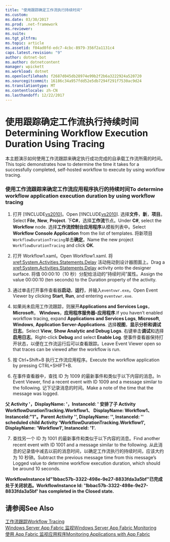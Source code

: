 ```yaml
---
title: "使用跟踪确定工作流执行持续时间"
ms.custom: 
ms.date: 03/30/2017
ms.prod: .net-framework
ms.reviewer: 
ms.suite: 
ms.tgt_pltfrm: 
ms.topic: article
ms.assetid: f04ad0fd-edc7-4cbc-8979-356f2a1131c4
caps.latest.revision: "9"
author: dotnet-bot
ms.author: dotnetcontent
manager: wpickett
ms.workload: dotnet
ms.openlocfilehash: f2687d045db28974e99b2f2b6a3222924a520720
ms.sourcegitcommit: 16186c34a957fdd52e5db7294f291f7530ac9d24
ms.translationtype: MT
ms.contentlocale: zh-CN
ms.lasthandoff: 12/22/2017
---
```

# <a name="determining-workflow-execution-duration-using-tracing"></a><span data-ttu-id="eda55-102">使用跟踪确定工作流执行持续时间</span><span class="sxs-lookup"><span data-stu-id="eda55-102">Determining Workflow Execution Duration Using Tracing</span></span>
<span data-ttu-id="eda55-103">本主题演示如何使用工作流跟踪来确定执行成功完成的自承载工作流所需的时间。</span><span class="sxs-lookup"><span data-stu-id="eda55-103">This topic demonstrates how to determine the time it takes for a successfully completed, self-hosted workflow to execute by using workflow tracing.</span></span>  
  
### <a name="to-determine-workflow-application-execution-duration-by-using-workflow-tracing"></a><span data-ttu-id="eda55-104">使用工作流跟踪来确定工作流应用程序执行的持续时间</span><span class="sxs-lookup"><span data-stu-id="eda55-104">To determine workflow application execution duration by using workflow tracing</span></span>  
  
1.  <span data-ttu-id="eda55-105">打开 [!INCLUDE[vs2010](../../../includes/vs2010-md.md)]。</span><span class="sxs-lookup"><span data-stu-id="eda55-105">Open [!INCLUDE[vs2010](../../../includes/vs2010-md.md)].</span></span>  <span data-ttu-id="eda55-106">选择**文件**，**新**，**项目**。</span><span class="sxs-lookup"><span data-stu-id="eda55-106">Select **File**, **New**, **Project**.</span></span>  <span data-ttu-id="eda55-107">下**C#**，选择**工作流**节点。</span><span class="sxs-lookup"><span data-stu-id="eda55-107">Under **C#**, select the **Workflow** node.</span></span>  <span data-ttu-id="eda55-108">选择**工作流控制台应用程序**从模板列表中。</span><span class="sxs-lookup"><span data-stu-id="eda55-108">Select **Workflow Console Application** from the list of templates.</span></span>  <span data-ttu-id="eda55-109">将新项目`WorkflowDurationTracing`单击**确定**。</span><span class="sxs-lookup"><span data-stu-id="eda55-109">Name the new project `WorkflowDurationTracing` and click **OK**.</span></span>  
  
2.  <span data-ttu-id="eda55-110">打开 Workflow1.xaml。</span><span class="sxs-lookup"><span data-stu-id="eda55-110">Open Workflow1.xaml.</span></span>  <span data-ttu-id="eda55-111">将 <xref:System.Activities.Statements.Delay> 活动拖动到设计器图面上。</span><span class="sxs-lookup"><span data-stu-id="eda55-111">Drag a <xref:System.Activities.Statements.Delay> activity onto the designer surface.</span></span> <span data-ttu-id="eda55-112">将值 00:00:10（10 秒）分配给活动的“持续时间”属性。</span><span class="sxs-lookup"><span data-stu-id="eda55-112">Assign the value 00:00:10 (ten seconds) to the Duration property of the activity.</span></span>  
  
3.  <span data-ttu-id="eda55-113">通过单击打开事件查看器**启动**，**运行**，并输入`eventvwr.exe`。</span><span class="sxs-lookup"><span data-stu-id="eda55-113">Open Event Viewer by clicking **Start**, **Run**, and entering `eventvwr.exe`.</span></span>  
  
4.  <span data-ttu-id="eda55-114">如果尚未启用工作流跟踪，则展开**Applications and Services Logs**， **Microsoft**， **Windows**，**应用程序服务器-应用程序**.</span><span class="sxs-lookup"><span data-stu-id="eda55-114">If you haven’t enabled workflow tracing, expand **Applications and Services Logs**, **Microsoft**, **Windows**, **Application Server-Applications**.</span></span> <span data-ttu-id="eda55-115">选择**视图**，**显示分析和调试日志**。</span><span class="sxs-lookup"><span data-stu-id="eda55-115">Select **View**, **Show Analytic and Debug Logs**.</span></span> <span data-ttu-id="eda55-116">右键单击**调试**和选择**启用日志**。</span><span class="sxs-lookup"><span data-stu-id="eda55-116">Right-click **Debug** and select **Enable Log**.</span></span> <span data-ttu-id="eda55-117">使事件查看器保持打开状态，以便在工作流运行后可以查看跟踪。</span><span class="sxs-lookup"><span data-stu-id="eda55-117">Leave Event Viewer open so that traces can be viewed after the workflow is run.</span></span>  
  
5.  <span data-ttu-id="eda55-118">按 Ctrl+Shift+B 执行工作流应用程序。</span><span class="sxs-lookup"><span data-stu-id="eda55-118">Execute the workflow application by pressing CTRL+SHIFT+B.</span></span>  
  
6.  <span data-ttu-id="eda55-119">在事件查看器中，查找 ID 为 1009 的最新事件和类似于以下内容的消息。</span><span class="sxs-lookup"><span data-stu-id="eda55-119">In Event Viewer, find a recent event with ID 1009 and a message similar to the following.</span></span> <span data-ttu-id="eda55-120">记下记录消息的时间。</span><span class="sxs-lookup"><span data-stu-id="eda55-120">Make a note of the time that the message was logged.</span></span>  
  
 <span data-ttu-id="eda55-121">**父 Activity '，DisplayName: '，InstanceId: ' 安排了子 Activity WorkflowDurationTracking.Workflow1、 DisplayName: Workflow1、 InstanceId:"1"。**</span><span class="sxs-lookup"><span data-stu-id="eda55-121">**Parent Activity '', DisplayName: '', InstanceId: '' scheduled child Activity 'WorkflowDurationTracking.Workflow1', DisplayName: 'Workflow1', InstanceId: '1'.**</span></span>  
  
7.  <span data-ttu-id="eda55-122">查找另一个 ID 为 1001 的最新事件和类似于以下内容的消息。</span><span class="sxs-lookup"><span data-stu-id="eda55-122">Find another recent event with ID 1001 and a message similar to the following.</span></span>  <span data-ttu-id="eda55-123">从此消息的记录值中减去以前的消息时间，以确定工作流执行的持续时间，应该大约为 10 秒钟。</span><span class="sxs-lookup"><span data-stu-id="eda55-123">Subtract the previous message time from this message’s Logged value to determine workflow execution duration, which should be around 10 seconds.</span></span>  
  
 <span data-ttu-id="eda55-124">**WorkflowInstance Id"1bbac57b-3322-498e-9e27-8833fda3a5bf"已完成处于关闭状态。**</span><span class="sxs-lookup"><span data-stu-id="eda55-124">**WorkflowInstance Id: '1bbac57b-3322-498e-9e27-8833fda3a5bf' has completed in the Closed state.**</span></span>  
  
## <a name="see-also"></a><span data-ttu-id="eda55-125">请参阅</span><span class="sxs-lookup"><span data-stu-id="eda55-125">See Also</span></span>  
 [<span data-ttu-id="eda55-126">工作流跟踪</span><span class="sxs-lookup"><span data-stu-id="eda55-126">Workflow Tracing</span></span>](../../../docs/framework/windows-workflow-foundation/workflow-tracing.md)  
 [<span data-ttu-id="eda55-127">Windows Server App Fabric 监视</span><span class="sxs-lookup"><span data-stu-id="eda55-127">Windows Server App Fabric Monitoring</span></span>](http://go.microsoft.com/fwlink/?LinkId=201273)  
 [<span data-ttu-id="eda55-128">使用 App Fabric 监视应用程序</span><span class="sxs-lookup"><span data-stu-id="eda55-128">Monitoring Applications with App Fabric</span></span>](http://go.microsoft.com/fwlink/?LinkId=201275)
